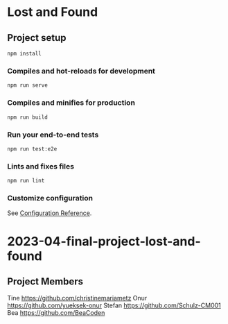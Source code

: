 # Lost and Found

## Project setup

```
npm install
```

### Compiles and hot-reloads for development

```
npm run serve
```

### Compiles and minifies for production

```
npm run build
```

### Run your end-to-end tests

```
npm run test:e2e
```

### Lints and fixes files

```
npm run lint
```

### Customize configuration

See [Configuration Reference](https://cli.vuejs.org/config/).

# 2023-04-final-project-lost-and-found

## Project Members

Tine
<https://github.com/christinemariametz>
Onur
<https://github.com/yueksek-onur>
Stefan
<https://github.com/Schulz-CM001>
Bea
<https://github.com/BeaCoden>
